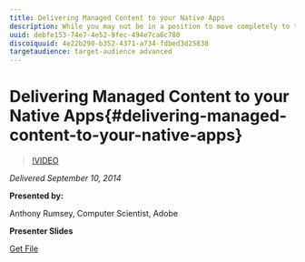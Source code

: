 ```yaml
---
title: Delivering Managed Content to your Native Apps
description: While you may not be in a position to move completely to the use of web technologies and cross-platform development provided by PhoneGap Enterprise, it is still possible to leverage the power of AEM by adding web content directly into your existing native apps. This session will cover in detail how content created with AEM apps can then be integrated with an existing Android app. Once integrated into the native app the AEM content can be updated without any further native development being required and it can communicate with the rest of the native application.
uuid: debfe153-74e7-4e52-9fec-494e7ca6c780
discoiquuid: 4e22b290-b352-4371-a734-fdbed3d25838
targetaudience: target-audience advanced
---
```


# Delivering Managed Content to your Native Apps{#delivering-managed-content-to-your-native-apps}

>[!VIDEO](https://video.tv.adobe.com/v/19467/?quality=9)

*Delivered September 10, 2014*

**Presented by:**

Anthony Rumsey, Computer Scientist, Adobe

**Presenter Slides**

[Get File](assets/9-10-2014-delivering-managed-content-to-your-native-apps.pdf)
<!--
[Get back to the Overview](https://helpx.adobe.com/experience-manager/kt/eseminars/gems/aem-index.html)
-->
